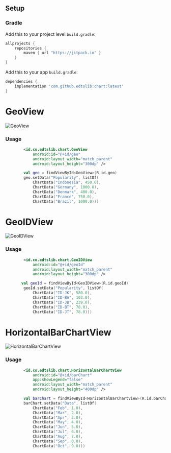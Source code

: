## Setup
### Gradle

Add this to your project level `build.gradle`:
```groovy
allprojects {
    repositories {
        maven { url "https://jitpack.io" }
    }
}
```
Add this to your app `build.gradle`:
```groovy
dependencies {
    implementation 'com.github.edtslib:chart:latest'
}
```
# GeoView

![GeoView](https://i.ibb.co/nmR4DSd/geo.jpg)

### Usage
```xml
        <id.co.edtslib.chart.GeoView
            android:id="@+id/geo"
            android:layout_width="match_parent"
            android:layout_height="300dp" />
```

```kotlin
        val geo = findViewById<GeoView>(R.id.geo)
        geo.setData("Popularity", listOf(
            ChartData("Indonesia", 450.0),
            ChartData("Germany", 1000.0),
            ChartData("Denmark", 400.0),
            ChartData("France", 750.0),
            ChartData("Brazil", 1000.0)))
```

# GeoIDView

![GeoIDView](https://i.ibb.co/Lv7JN7j/geoid.jpg)

### Usage

```xml
        <id.co.edtslib.chart.GeoIDView
            android:id="@+id/geoId"
            android:layout_width="match_parent"
            android:layout_height="300dp" />
```

```kotlin
       val geoId = findViewById<GeoIDView>(R.id.geoId)
        geoId.setData("Popularity", listOf(
            ChartData("ID-JK", 580.0),
            ChartData("ID-BA", 103.0),
            ChartData("ID-JB", 239.0),
            ChartData("ID-BT", 78.0),
            ChartData("ID-JT", 78.0)))
```

# HorizontalBarChartView

![HorizontalBarChartView](https://i.ibb.co/sCMdb0P/Screen-Shot-2022-05-19-at-13-44-13.png)

### Usage

```xml
        <id.co.edtslib.chart.HorizontalBarChartView
            android:id="@+id/barChart"
            app:showLegend="false"
            android:layout_width="match_parent"
            android:layout_height="400dp" />
```

```kotlin
        val barChart = findViewById<HorizontalBarChartView>(R.id.barChart)
        barChart.setData("Data", listOf(
            ChartData("Feb", 1.0),
            ChartData("Mar", 2.0),
            ChartData("Apr", 3.0),
            ChartData("May", 4.0),
            ChartData("Jun", 5.0),
            ChartData("Jul", 6.0),
            ChartData("Aug", 7.0),
            ChartData("Sep", 8.0),
            ChartData("Oct", 9.0)))
```
